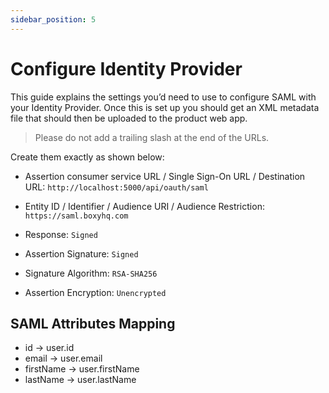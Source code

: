 ```yaml
---
sidebar_position: 5
---
```


# Configure Identity Provider

This guide explains the settings you’d need to use to configure SAML with your Identity Provider. Once this is set up you should get an XML metadata file that should then be uploaded to the product web app.

> Please do not add a trailing slash at the end of the URLs.

Create them exactly as shown below:

- Assertion consumer service URL / Single Sign-On URL / Destination URL: `http://localhost:5000/api/oauth/saml`

- Entity ID / Identifier / Audience URI / Audience Restriction: `https://saml.boxyhq.com`

- Response: `Signed`

- Assertion Signature: `Signed`

- Signature Algorithm: `RSA-SHA256`

- Assertion Encryption: `Unencrypted`

## SAML Attributes Mapping

- id -> user.id
- email -> user.email
- firstName -> user.firstName
- lastName -> user.lastName
